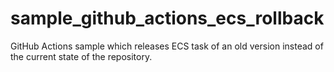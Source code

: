 # sample_github_actions_ecs_rollback
GitHub Actions sample which releases ECS task of an old version instead of the current state of the repository.

